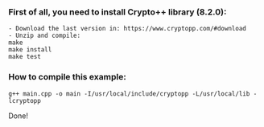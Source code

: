 ### First of all, you need to install Crypto++ library (8.2.0):
```
- Download the last version in: https://www.cryptopp.com/#download
- Unzip and compile:
make
make install
make test
```

### How to compile this example:
```
g++ main.cpp -o main -I/usr/local/include/cryptopp -L/usr/local/lib -lcryptopp
```
Done!

